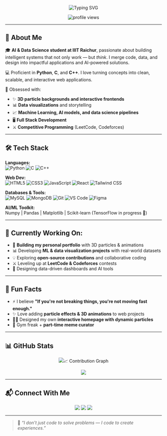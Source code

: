 <p align="center">
  <img src="https://readme-typing-svg.demolab.com?font=Fira+Code&size=26&pause=1000&color=00FFB2&center=true&vCenter=true&width=1000&lines=Hey+there%2C+I'm+Sagar+Maheshwari!;AI+%26+Data+Science+Student+at+IIIT+Raichur;Full+Stack+Developer+%7C+Open-Source+Explorer;I+turn+ideas+into+code+%7C+data+into+stories!" alt="Typing SVG" />
</p>

<p align="center">
  <img src="https://komarev.com/ghpvc/?username=sagar-18-07-2006&label=Profile+views&color=00ffb2&style=flat-square" alt="profile views"/>
</p>

---

## 👋 About Me

🎓 **AI & Data Science student at IIIT Raichur**, passionate about building intelligent systems that not only work — but *think*. I merge code, data, and design into impactful applications and AI-powered solutions.

💻 Proficient in **Python**, **C**, and **C++**. I love turning concepts into clean, scalable, and interactive web applications.

🌌 Obsessed with:
- ✨ **3D particle backgrounds and interactive frontends**
- 📊 **Data visualizations** and storytelling
- 📈 **Machine Learning, AI models, and data science pipelines**
- 🖥️ **Full Stack Development**
- ⚔️ **Competitive Programming** (LeetCode, Codeforces)

---

## 🛠️ Tech Stack

**Languages:**  
![Python](https://img.shields.io/badge/-Python-333?style=flat&logo=python) ![C](https://img.shields.io/badge/-C-333?style=flat&logo=c) ![C++](https://img.shields.io/badge/-C++-333?style=flat&logo=c%2B%2B)

**Web Dev:**  
![HTML5](https://img.shields.io/badge/-HTML5-333?style=flat&logo=html5) ![CSS3](https://img.shields.io/badge/-CSS3-333?style=flat&logo=css3) ![JavaScript](https://img.shields.io/badge/-JavaScript-333?style=flat&logo=javascript) ![React](https://img.shields.io/badge/-React-333?style=flat&logo=react) ![Tailwind CSS](https://img.shields.io/badge/-Tailwind-333?style=flat&logo=tailwind-css)

**Databases & Tools:**  
![MySQL](https://img.shields.io/badge/-MySQL-333?style=flat&logo=mysql) ![MongoDB](https://img.shields.io/badge/-MongoDB-333?style=flat&logo=mongodb) ![Git](https://img.shields.io/badge/-Git-333?style=flat&logo=git) ![VS Code](https://img.shields.io/badge/-VSCode-333?style=flat&logo=visual-studio-code) ![Figma](https://img.shields.io/badge/-Figma-333?style=flat&logo=figma)

**AI/ML Toolkit:**  
Numpy | Pandas | Matplotlib | Scikit-learn (TensorFlow in progress 🚀)

---

## 🌱 Currently Working On:
- 🚀 **Building my personal portfolio** with 3D particles & animations
- 📊 Developing **ML & data visualization projects** with real-world datasets
- 💡 Exploring **open-source contributions** and collaborative coding
- ⚔️ Leveling up at **LeetCode & Codeforces** contests  
- 🎨 Designing data-driven dashboards and AI tools

---

## 🎉 Fun Facts  
- ⚡ I believe **"If you're not breaking things, you're not moving fast enough."**
- ✨ Love adding **particle effects & 3D animations** to web projects  
- 👨‍🎨 Designed my own **interactive homepage with dynamic particles**
- 💪 Gym freak + **part-time meme curator**

---

## 📊 GitHub Stats  

<p align="center">
  <img src="https://readme-typing-svg.demolab.com?font=Fira+Code&size=26&pause=1000&color=00FFB2&center=true&vCenter=true&width=850&


---

## 📈 Contribution Graph  

<p align="center">
  <img src="https://github-readme-activity-graph.vercel.app/graph?username=sagar-18-07-2006&theme=react-dark" />
</p>

---

## 📬 Connect With Me

<p align="center">
  <a href="https://github.com/sagar-18-07-2006"><img src="https://img.shields.io/badge/-GitHub-black?style=for-the-badge&logo=github" /></a>
  <a href="https://www.linkedin.com/in/sagar-maheshwari-270876282/"><img src="https://img.shields.io/badge/-LinkedIn-0A66C2?style=for-the-badge&logo=linkedin&logoColor=white" /></a>
  <a href="https://sagar-18-07-2006.github.io/portfolio-website/"><img src="https://img.shields.io/badge/My%20Portfolio-222?style=for-the-badge&logo=react&logoColor=61DAFB" /></a>
</p>

---

> 📝 *“I don’t just code to solve problems — I code to create experiences.”*

